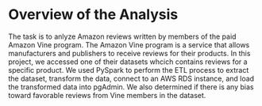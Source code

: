 # Overview of the Analysis

The task is to anlyze Amazon reviews written by members of the paid Amazon Vine program. The Amazon Vine program is a service that allows manufacturers and publishers to receive reviews for their products. In this project, we accessed one of their datasets whcich contains reviews for a specific product. We used PySpark to perform the ETL process to extract the dataset, transform the data, connect to an AWS RDS instance, and load the transformed data into pgAdmin. We also determined if there is any bias toward favorable reviews from Vine members in the dataset.

